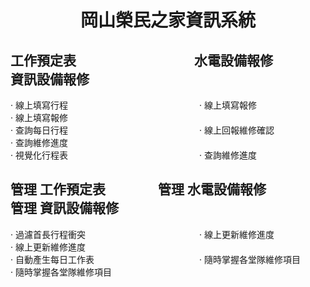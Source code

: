 # <p align="center">岡山榮民之家資訊系統</p>

## 工作預定表　　　　　　　　　水電設備報修　　　　　　　　　資訊設備報修
  · 線上填寫行程　　　　　　　　　　　　　　　· 線上填寫報修　　　　　　　　　　　　　　　　· 線上填寫報修 <br>
  · 查詢每日行程　　　　　　　　　　　　　　　· 線上回報維修確認　　　　　　　　　　　　　　· 查詢維修進度 <br>
  · 視覺化行程表　　　　　　　　　　　　　　　· 查詢維修進度
  

  
 ## 管理 工作預定表　　　　管理 水電設備報修　　　　管理 資訊設備報修 
  · 過濾首長行程衝突　　　　　　　　　　　　　· 線上更新維修進度　　　　　　　　　　　　　　　　　· 線上更新維修進度 <br>
  · 自動產生每日工作表　　　　　　　　　　　　· 隨時掌握各堂隊維修項目　　　　　　　　　　　　　　· 隨時掌握各堂隊維修項目　<br>
